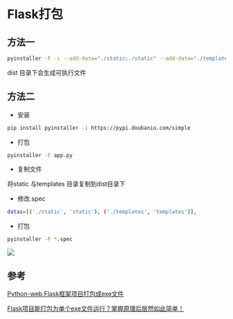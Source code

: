<!--
 * @Description: 
 * @Version: 1.0
 * @Author: dmjcb
 * @Email:  
 * @Date: 2021-12-30 22:01:01
 * @LastEditors: dmjcb
 * @LastEditTime: 2023-04-23 09:30:55
-->

# Flask打包

## 方法一

```sh
pyinstaller -F -i --add-data="./static;./static" --add-data="./templates;./templates"  app.py
```

dist 目录下会生成可执行文件

## 方法二

- 安装

```sh
pip install pyinstaller -i https://pypi.doubanio.com/simple
```

- 打包

```sh
pyinstaller -F app.py
```

- 复制文件

将static 与templates 目录复制到dist目录下

- 修改.spec

```sh
datas=[('./static', 'static'), ('./templates', 'templates')], 
```

- 打包

```sh
pyinstaller -F *.spec
```

![](/.imgur/20211230223519.png)

## 参考

[Python-web Flask框架项目打包成exe文件](https://www.cxyzjd.com/article/qq_42370335/114276385)  

[Flask项目能打包为单个exe文件运行？掌握原理后居然如此简单！](https://bbs.huaweicloud.com/blogs/210229)